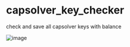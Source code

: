 # capsolver_key_checker
check and save all capsolver keys with balance

![image](https://user-images.githubusercontent.com/107649934/219969159-c180bf86-4eff-43ae-83f2-593482c07d9b.png)
